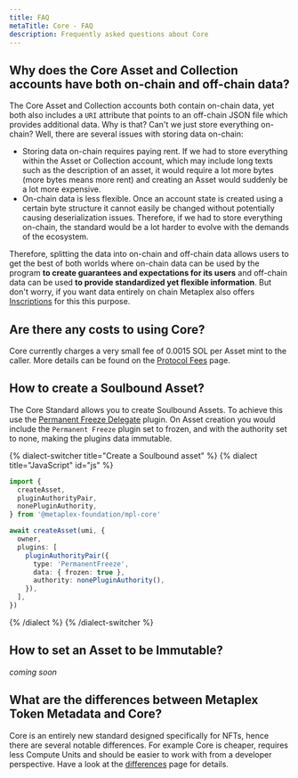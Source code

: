 ```yaml
---
title: FAQ
metaTitle: Core - FAQ
description: Frequently asked questions about Core
---
```


## Why does the Core Asset and Collection accounts have both on-chain and off-chain data?

The Core Asset and Collection accounts both contain on-chain data, yet both also includes a `URI` attribute that points to an off-chain JSON file which provides additional data. Why is that? Can't we just store everything on-chain? Well, there are several issues with storing data on-chain:

- Storing data on-chain requires paying rent. If we had to store everything within the Asset or Collection account, which may include long texts such as the description of an asset, it would require a lot more bytes (more bytes means more rent) and creating an Asset would suddenly be a lot more expensive.
- On-chain data is less flexible. Once an account state is created using a certain byte structure it cannot easily be changed without potentially causing deserialization issues. Therefore, if we had to store everything on-chain, the standard would be a lot harder to evolve with the demands of the ecosystem.

Therefore, splitting the data into on-chain and off-chain data allows users to get the best of both worlds where on-chain data can be used by the program **to create guarantees and expectations for its users** and off-chain data can be used **to provide standardized yet flexible information**. But don't worry, if you want data entirely on chain Metaplex also offers [Inscriptions](/inscription) for this this purpose.

## Are there any costs to using Core?

Core currently charges a very small fee of 0.0015 SOL per Asset mint to the caller. More details can be found on the [Protocol Fees](/protocol-fees) page.

## How to create a Soulbound Asset?

The Core Standard allows you to create Soulbound Assets. To achieve this use the [Permanent Freeze Delegate](/core/plugins/permanent-freeze-delegate) plugin. On Asset creation you would include the `Permanent Freeze` plugin set to frozen, and with the authority set to none, making the plugins data immutable.

{% dialect-switcher title="Create a Soulbound asset" %}
{% dialect title="JavaScript" id="js" %}

```ts
import {
  createAsset,
  pluginAuthorityPair,
  nonePluginAuthority,
} from '@metaplex-foundation/mpl-core'

await createAsset(umi, {
  owner,
  plugins: [
    pluginAuthorityPair({
      type: 'PermanentFreeze',
      data: { frozen: true },
      authority: nonePluginAuthority(),
    }),
  ],
})
```

{% /dialect %}
{% /dialect-switcher %}

## How to set an Asset to be Immutable?

_coming soon_

## What are the differences between Metaplex Token Metadata and Core?

Core is an entirely new standard designed specifically for NFTs, hence there are several notable differences. For example Core is cheaper, requires less Compute Units and should be easier to work with from a developer perspective. Have a look at the [differences](/core/tm-differences) page for details.
